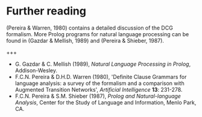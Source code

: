 <!--H3: Section-->
# Further reading #

(Pereira & Warren, 1980) contains a detailed discussion of the DCG formalism. More Prolog programs for natural language processing can be found in (Gazdar & Mellish, 1989) and (Pereira & Shieber, 1987).

+++

* G. Gazdar & C. Mellish (1989), *Natural Language Processing in Prolog*, Addison-Wesley.
* F.C.N. Pereira & D.H.D. Warren (1980), 'Definite Clause Grammars for language analysis: a survey of the formalism and a comparison with Augmented Transition Networks', *Artificial Intelligence* **13**: 231-278.
* F.C.N. Pereira & S.M. Shieber (1987), *Prolog and Natural-language Analysis*, Center for the Study of Language and Information, Menlo Park, CA.
